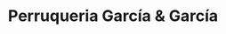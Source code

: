 ---
title: "Perruqueria García & García"
url: /lleida/perruqueria-garcia-und-garcia/
shop: peluquería
---